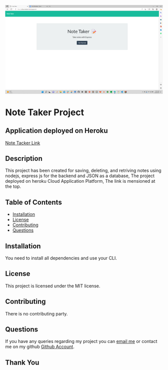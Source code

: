 ![this is a screnshot](https://github.com/rafiqnasrat/noteTaker/blob/master/Screenshot%20(15).png)
# Note Taker Project

## Application deployed on Heroku
[Note Tacker Link](https://rafiqnotetaker.herokuapp.com)

## Description
This project has been created for saving, deleting, and retriving notes using nodejs, express js for the backend and JSON as a database, The project deployed on heroku Cloud Application Platform, The link is mensioned at the top.

## Table of Contents
- [Installation](##Installation)
- [License](##License)
- [Contributing](##License)
- [Questions](##Question)


## Installation
You need to install all dependencies and use your CLI.

## License
This project is licensed under the MIT license.

## Contributing
There is no contributing party.

## Questions
If you have any queries regarding my project you can [email me](Rafiqullahnasrat3@gmail.com) or contact me on my github [Github Account](https://github.com/rafiqnasrat).

## Thank You
